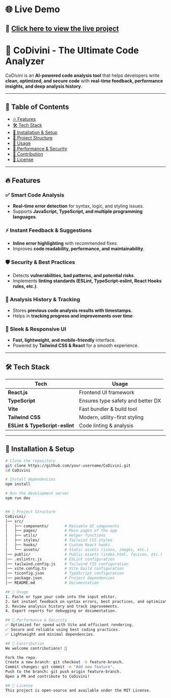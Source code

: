 # 🌐 Live Demo  
## 🔗 [Click here to view the live project](https://co-divine-89kyog0pp-riyahablanis-projects.vercel.app/)



# 🚀 CoDivini - The Ultimate Code Analyzer  

CoDivini is an **AI-powered code analysis tool** that helps developers write **clean, optimized, and secure code** with **real-time feedback, performance insights, and deep analysis history**.  

---

## 📌 Table of Contents  
- [🔥 Features](#-features)  
- [🛠 Tech Stack](#-tech-stack)  
- [🚀 Installation & Setup](#-installation--setup)  
- [📂 Project Structure](#-project-structure)  
- [🎯 Usage](#-usage)  
- [🚀 Performance & Security](#-performance--security)  
- [🤝 Contribution](#-contribution)  
- [📜 License](#-license)  

---

## 🔥 Features  

### ✅ Smart Code Analysis  
- **Real-time error detection** for syntax, logic, and styling issues.  
- Supports **JavaScript, TypeScript, and multiple programming languages**.  

### ⚡ Instant Feedback & Suggestions  
- **Inline error highlighting** with recommended fixes.  
- Improves **code readability, performance, and maintainability**.  

### 🛡️ Security & Best Practices  
- Detects **vulnerabilities, bad patterns, and potential risks**.  
- Implements **linting standards (ESLint, TypeScript-eslint, React Hooks rules, etc.)**.  

### 📜 Analysis History & Tracking  
- Stores **previous code analysis results with timestamps**.  
- Helps in **tracking progress and improvements over time**.  

### 🎨 Sleek & Responsive UI  
- **Fast, lightweight, and mobile-friendly** interface.  
- Powered by **Tailwind CSS & React** for a smooth experience.  

---

## 🛠 Tech Stack  

| Tech            | Usage                                      |
|----------------|-------------------------------------------|
| **React.js**   | Frontend UI framework                     |
| **TypeScript** | Ensures type safety and better DX        |
| **Vite**       | Fast bundler & build tool                |
| **Tailwind CSS** | Modern, utility-first styling          |
| **ESLint & TypeScript-eslint** | Code linting & analysis  |

---

## 🚀 Installation & Setup  

```sh
# Clone the repository  
git clone https://github.com/your-username/CoDivini.git  
cd CoDivini  

# Install dependencies  
npm install  

# Run the development server  
npm run dev  


## 📂 Project Structure
CoDivini/  
│── src/  
│   ├── components/       # Reusable UI components  
│   ├── pages/            # Main pages of the app  
│   ├── utils/            # Helper functions  
│   ├── styles/           # Tailwind CSS styles  
│   ├── hooks/            # Custom React hooks  
│   └── assets/           # Static assets (icons, images, etc.)  
│── public/               # Public assets (index.html, favicon, etc.)  
│── .eslintrc.js          # ESLint configuration  
│── tailwind.config.js    # Tailwind CSS configuration  
│── vite.config.ts        # Vite build configuration  
│── tsconfig.json         # TypeScript configuration  
│── package.json          # Project dependencies  
│── README.md             # Documentation  

## 🎯 Usage
1. Paste or type your code into the input editor.
2. Get instant feedback on syntax errors, best practices, and optimizations.
3. Review analysis history and track improvements.
4. Export reports for debugging or documentation.

## 🚀 Performance & Security
✅ Optimized for speed with Vite and efficient rendering.
✅ Secure and reliable using best coding practices.
✅ Lightweight and minimal dependencies.

## 🤝 Contribution
We welcome contributions! 🚀

Fork the repo.
Create a new branch: git checkout -b feature-branch.
Commit changes: git commit -m "Add new feature".
Push to the branch: git push origin feature-branch.
Open a PR and contribute to CoDivini!

## 📜 License
This project is open-source and available under the MIT License.

